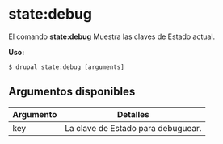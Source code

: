# state:debug
El comando **state:debug** Muestra las claves de Estado actual.

**Uso:**
```
$ drupal state:debug [arguments] 
```

## Argumentos disponibles
Argumento | Detalles
---------|-------------
key | La clave de Estado para debuguear.
